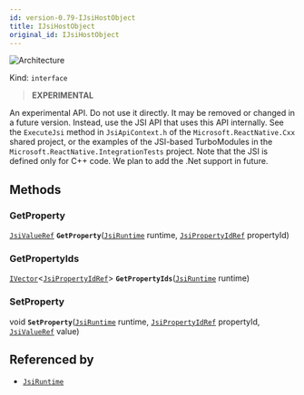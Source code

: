 ```yaml
---
id: version-0.79-IJsiHostObject
title: IJsiHostObject
original_id: IJsiHostObject
---
```


![Architecture](https://img.shields.io/badge/architecture-new_&_old-green)

Kind: `interface`

> **EXPERIMENTAL**

An experimental API. Do not use it directly. It may be removed or changed in a future version. Instead, use the JSI API that uses this API internally.
See the `ExecuteJsi` method in `JsiApiContext.h` of the `Microsoft.ReactNative.Cxx` shared project, or the examples of the JSI-based TurboModules in the `Microsoft.ReactNative.IntegrationTests` project.
Note that the JSI is defined only for C++ code. We plan to add the .Net support in future.

## Methods
### GetProperty
[`JsiValueRef`](JsiValueRef) **`GetProperty`**([`JsiRuntime`](JsiRuntime) runtime, [`JsiPropertyIdRef`](JsiPropertyIdRef) propertyId)

### GetPropertyIds
[`IVector`](https://docs.microsoft.com/uwp/api/Windows.Foundation.Collections.IVector-1)<[`JsiPropertyIdRef`](JsiPropertyIdRef)> **`GetPropertyIds`**([`JsiRuntime`](JsiRuntime) runtime)

### SetProperty
void **`SetProperty`**([`JsiRuntime`](JsiRuntime) runtime, [`JsiPropertyIdRef`](JsiPropertyIdRef) propertyId, [`JsiValueRef`](JsiValueRef) value)

## Referenced by
- [`JsiRuntime`](JsiRuntime)

